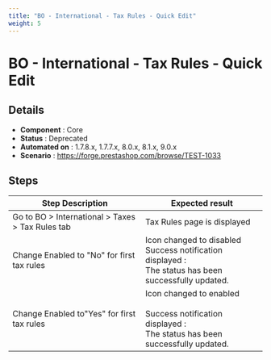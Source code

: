 ```yaml
---
title: "BO - International - Tax Rules - Quick Edit"
weight: 5
---
```


# BO - International - Tax Rules - Quick Edit
## Details
* **Component** : Core
* **Status** : Deprecated
* **Automated on** : 1.7.8.x, 1.7.7.x, 8.0.x, 8.1.x, 9.0.x
* **Scenario** : https://forge.prestashop.com/browse/TEST-1033

## Steps
| Step Description | Expected result |
| ----- | ----- |
| Go to BO > International > Taxes > Tax Rules tab | Tax Rules page is displayed |
| Change Enabled to "No" for first tax rules | Icon changed to disabled<br>Success notification displayed : <br>The status has been successfully updated. |
| Change Enabled to"Yes" for first tax rules | Icon changed to enabled<br><br>Success notification displayed : <br>The status has been successfully updated. |
